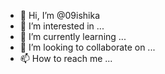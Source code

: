 - 👋 Hi, I’m @09ishika
- 👀 I’m interested in ...
- 🌱 I’m currently learning ...
- 💞️ I’m looking to collaborate on ...
- 📫 How to reach me ...

<!---
09ishika/09ishika is a ✨ special ✨ repository because its `README.md` (this file) appears on your GitHub profile.
You can click the Preview link to take a look at your changes.
--->
